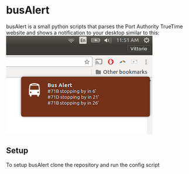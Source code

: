 # busAlert

busAlert is a small python scripts that parses the Port Authority TrueTime website and shows a notification to your desktop similar to this:
![alt_tag](https://raw.githubusercontent.com/vittoriop/busAlert/stable/screenshot/notification.png)

## Setup

To setup busAlert clone the repository and run the config script
